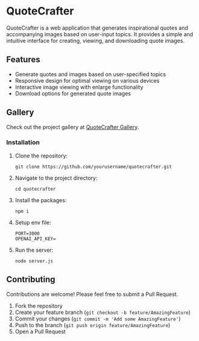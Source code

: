 # QuoteCrafter

QuoteCrafter is a web application that generates inspirational quotes and accompanying images based on user-input topics. It provides a simple and intuitive interface for creating, viewing, and downloading quote images.

## Features

- Generate quotes and images based on user-specified topics
- Responsive design for optimal viewing on various devices
- Interactive image viewing with enlarge functionality
- Download options for generated quote images

## Gallery
Check out the project gallery at [QuoteCrafter Gallery](https://a-ziz-7.github.io/QuoteCrafter/).

### Installation

1. Clone the repository:
   ```
   git clone https://github.com/yourusername/quotecrafter.git
   ```
2. Navigate to the project directory:
   ```
   cd quotecrafter
   ```
3. Install the packages:
    ```
    npm i
    ```
4. Setup env file:
    ```
    PORT=3000
    OPENAI_API_KEY=
    ```
5. Run the server:
    ```
    node server.js
    ```



## Contributing

Contributions are welcome! Please feel free to submit a Pull Request.

1. Fork the repository
2. Create your feature branch (`git checkout -b feature/AmazingFeature`)
3. Commit your changes (`git commit -m 'Add some AmazingFeature'`)
4. Push to the branch (`git push origin feature/AmazingFeature`)
5. Open a Pull Request
